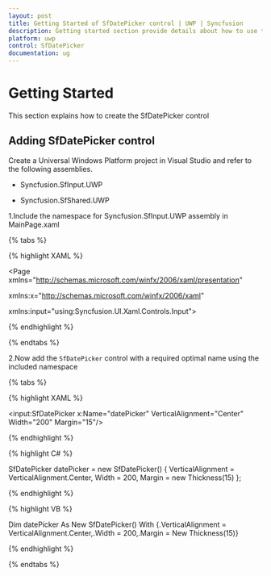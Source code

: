 ```yaml
---
layout: post
title: Getting Started of SfDatePicker control | UWP | Syncfusion
description: Getting started section provide details about how to use the SfDatePicker control in the UWP application.
platform: uwp
control: SfDatePicker
documentation: ug
---
```


# Getting Started

This section explains how to create the SfDatePicker control

## Adding SfDatePicker control

Create a Universal Windows Platform project in Visual Studio and refer to the following assemblies.

* Syncfusion.SfInput.UWP

* Syncfusion.SfShared.UWP

1.Include the namespace for Syncfusion.SfInput.UWP assembly in MainPage.xaml

{% tabs %}

{% highlight XAML %}

<Page xmlns="http://schemas.microsoft.com/winfx/2006/xaml/presentation"

xmlns:x="http://schemas.microsoft.com/winfx/2006/xaml"

xmlns:input="using:Syncfusion.UI.Xaml.Controls.Input">

{% endhighlight %}

{% endtabs %}

2.Now add the `SfDatePicker` control with a required optimal name using the included namespace

{% tabs %}

{% highlight XAML %}

<input:SfDatePicker x:Name="datePicker" VerticalAlignment="Center" Width="200" Margin="15"/>

{% endhighlight %}

{% highlight C# %}

 SfDatePicker datePicker = new SfDatePicker() { VerticalAlignment = VerticalAlignment.Center, Width = 200, Margin = new Thickness(15) };

{% endhighlight %}

{% highlight VB %}

Dim datePicker As New SfDatePicker() With {.VerticalAlignment = VerticalAlignment.Center,.Width = 200,.Margin = New Thickness(15)}

{% endhighlight %}

{% endtabs %}


